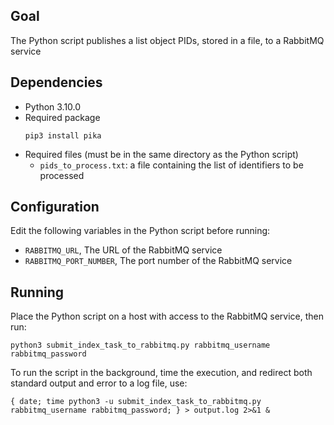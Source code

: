 ## Goal
The Python script publishes a list object PIDs, stored in a file, to a RabbitMQ service

## Dependencies
- Python 3.10.0
- Required package
	```
  pip3 install pika
  ```
- Required files (must be in the same directory as the Python script)
	- `pids_to_process.txt`: a file containing the list of identifiers to be processed

## Configuration
Edit the following variables in the Python script before running:
- `RABBITMQ_URL`, The URL of the RabbitMQ service
- `RABBITMQ_PORT_NUMBER`, The port number of the RabbitMQ service

## Running
Place the Python script on a host with access to the RabbitMQ service, then run:
```
python3 submit_index_task_to_rabbitmq.py rabbitmq_username rabbitmq_password
```
To run the script in the background, time the execution, and redirect both standard output and error to a log file, use:
```
{ date; time python3 -u submit_index_task_to_rabbitmq.py rabbitmq_username rabbitmq_password; } > output.log 2>&1 &
```
